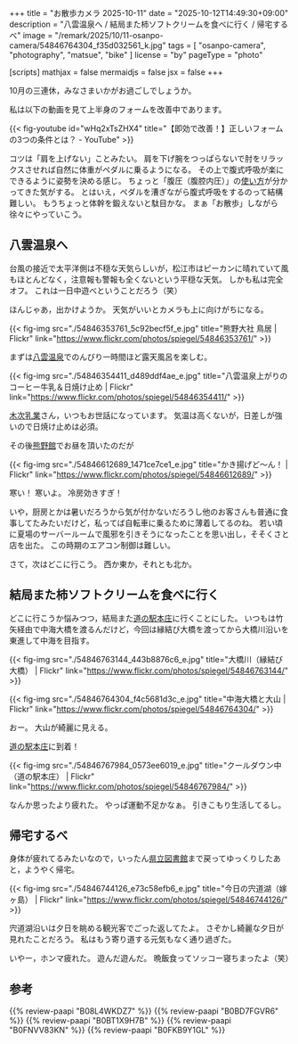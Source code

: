 +++
title = "お散歩カメラ 2025-10-11"
date =  "2025-10-12T14:49:30+09:00"
description = "八雲温泉へ / 結局また柿ソフトクリームを食べに行く / 帰宅するべ"
image = "/remark/2025/10/11-osanpo-camera/54846764304_f35d032561_k.jpg"
tags = [ "osanpo-camera", "photography", "matsue", "bike" ]
license = "by"
pageType = "photo"

[scripts]
  mathjax = false
  mermaidjs = false
  jsx = false
+++

10月の三連休，みなさまいかがお過ごしでしょうか。

私は以下の動画を見て上半身のフォームを改善中であります。

{{< fig-youtube id="wHq2xTsZHX4" title="【即効で改善！】正しいフォームの3つの条件とは？ - YouTube" >}}

コツは「肩を上げない」ことみたい。
肩を下げ腕をつっぱらないで肘をリラックスさせれば自然に体重がペダルに乗るようになる。
その上で腹式呼吸が楽にできるように姿勢を決める感じ。
ちょっと「腹圧（腹腔内圧）」の[使い方](https://www.youtube.com/watch?v=IA-p_lCqDKU "楽に走るために欠かせない\"腹圧\"を世界一分かりやすく解説します。 - YouTube")が分かってきた気がする。
とはいえ，ペダルを漕ぎながら腹式呼吸をするのって結構難しい。
もうちょっと体幹を鍛えないと駄目かな。
まぁ「お散歩」しながら徐々にやっていこう。

## 八雲温泉へ

台風の接近で太平洋側は不穏な天気らしいが，松江市はピーカンに晴れていて風もほとんどなく，注意報も警報も全くないという平穏な天気。
しかも私は完全オフ。
これは一日中遊べということだろう（笑）

ほんじゃあ，出かけようか。
天気がいいとカメラも上に向けがちになる。

{{< fig-img src="./54846353761_5c92becf5f_e.jpg" title="熊野大社 鳥居 | Flickr" link="https://www.flickr.com/photos/spiegel/54846353761/" >}}

まずは[八雲温泉][八雲温泉ゆうあい熊野館]でのんびり一時間ほど露天風呂を楽しむ。

{{< fig-img src="./54846354411_d489ddf4ae_e.jpg" title="八雲温泉上がりのコーヒー牛乳＆日焼け止め | Flickr" link="https://www.flickr.com/photos/spiegel/54846354411/" >}}

[木次乳業]さん，いつもお世話になっています。
気温は高くないが，日差しが強いので日焼け止めは必須。

その後[熊野館][八雲温泉ゆうあい熊野館]でお昼を頂いたのだが

{{< fig-img src="./54846612689_1471ce7ce1_e.jpg" title="かき揚げど～ん！ | Flickr" link="https://www.flickr.com/photos/spiegel/54846612689/" >}}

寒い！ 寒いよ。
冷房効きすぎ！

いや，厨房とかは暑いだろうから気が付かないだろうし他のお客さんも普通に食事してたみたいだけど，私ってば自転車に乗るために薄着してるのね。
若い頃に夏場のサーバールームで風邪を引きそうになったことを思い出し，そそくさと店を出た。
この時期のエアコン制御は難しい。

さて，次はどこに行こう。
西か東か，それとも北か。

## 結局また柿ソフトクリームを食べに行く

どこに行こうか悩みつつ，結局また[道の駅本庄]に行くことにした。
いつもは竹矢経由で中海大橋を渡るんだけど，今回は縁結び大橋を渡ってから大橋川沿いを東進して中海を目指す。

{{< fig-img src="./54846763144_443b8876c6_e.jpg" title="大橋川（縁結び大橋） | Flickr" link="https://www.flickr.com/photos/spiegel/54846763144/" >}}

{{< fig-img src="./54846764304_f4c5681d3c_e.jpg" title="中海大橋と大山 | Flickr" link="https://www.flickr.com/photos/spiegel/54846764304/" >}}

おー。
大山が綺麗に見える。

[道の駅本庄]に到着！

{{< fig-img src="./54846767984_0573ee6019_e.jpg" title="クールダウン中（道の駅本庄） | Flickr" link="https://www.flickr.com/photos/spiegel/54846767984/" >}}

なんか思ったより疲れた。
やっぱ運動不足かなぁ。
引きこもり生活してるし。

## 帰宅するべ

身体が疲れてるみたいなので，いったん[県立図書館][島根県立図書館]まで戻ってゆっくりしたあと，ようやく帰宅。

{{< fig-img src="./54846744126_e73c58efb6_e.jpg" title="今日の宍道湖（嫁ヶ島） | Flickr" link="https://www.flickr.com/photos/spiegel/54846744126/" >}}

宍道湖沿いは夕日を眺める観光客でごった返してたよ。
さぞかし綺麗な夕日が見れたことだろう。
私はもう寄り道する元気もなく通り過ぎた。

いやー，ホンマ疲れた。
遊んだ遊んだ。
晩飯食ってソッコー寝ちまったよ（笑）

[日吉の切通し]: https://maps.app.goo.gl/XRLFXNkcWm6WdLc3A
[熊野大社]: http://www.kumanotaisha.or.jp/ "出雲國一之宮 熊野大社"
[八雲温泉ゆうあい熊野館]: https://www.kumanokan.jp/ "八雲温泉ゆうあい熊野館"
[木次乳業]: https://www.kisuki-milk.co.jp/ "木次乳業"
[道の駅本庄]: https://michinoeki-honjou.jp/ "道の駅本庄 公式ホームページ|島根県|山陰観光|弁慶生誕の地|休憩|軽食|トイレ"
[島根県立図書館]: https://www.library.pref.shimane.lg.jp/ "島根県立図書館"

## 参考

{{% review-paapi "B08L4WKDZ7" %}} <!-- PowerShot ZOOM -->
{{% review-paapi "B0BD7FGVR6" %}} <!-- GARMIN EDGE Explore 2 サイクルコンピュータ -->
{{% review-paapi "B0BT1X9H7B" %}} <!-- 日焼け止め ミストタイプ -->
{{% review-paapi "B0FNVV83KN" %}} <!-- アワータイムイエロー Hour Time Yellow ReGLOSS -->
{{% review-paapi "B0FKB9Y1GL" %}} <!-- 落噺 おとしばなし 儒烏風亭らでん -->
